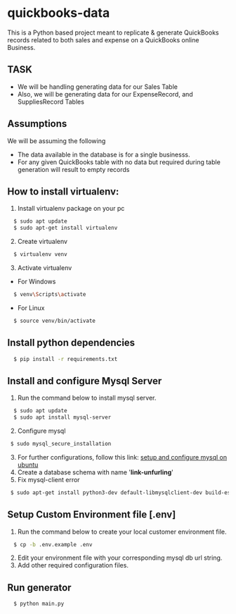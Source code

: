 # quickbooks-data
This is a Python based project meant to replicate &amp; generate QuickBooks records related to both sales and expense on a QuickBooks online Business.

## TASK

* We will be handling generating data for our Sales Table
* Also, we will be generating data for our ExpenseRecord, and SuppliesRecord Tables

## Assumptions
We will be assuming the following
* The data available in the database is for a single businesss.
* For any given QuickBooks table with no data but required during table generation will result to empty records

## How to install virtualenv:
1. Install virtualenv package on your pc

```bash
  $ sudo apt update
  $ sudo apt-get install virtualenv
```

2. Create virtualenv

```bash
  $ virtualenv venv 
```

3. Activate virtualenv
* For Windows

```bash
  $ venv\Scripts\activate
```

* For Linux

```bash
  $ source venv/bin/activate
```

## Install python dependencies

```bash
  $ pip install -r requirements.txt
```


## Install and configure Mysql Server

1. Run the command below to install mysql server.

```bash
  $ sudo apt update
  $ sudo apt install mysql-server
```

2.  Configure mysql

```bash
 $ sudo mysql_secure_installation
```

3. For further configurations, follow this link: [setup and configure mysql on ubuntu](https://www.digitalocean.com/community/tutorials/how-to-install-mysql-on-ubuntu-20-04)
4. Create a database schema with name '**link-unfurling**'
5. Fix mysql-client error
```bash
 $ sudo apt-get install python3-dev default-libmysqlclient-dev build-essential
```

## Setup Custom Environment file [.env]

1. Run the command below to create your local customer environment file.

```bash
  $ cp -b .env.example .env
```

2. Edit your environment file with your corresponding mysql db url string.
3. Add other required configuration files.

## Run generator

```bash
  $ python main.py
```

